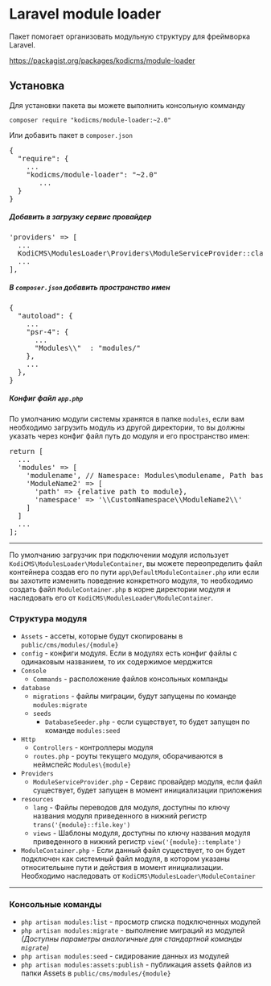 # Laravel module loader
Пакет помогает организовать модульную структуру для фреймворка Laravel.

https://packagist.org/packages/kodicms/module-loader

## Установка

Для установки пакета вы можете выполнить консольную комманду

`composer require "kodicms/module-loader:~2.0"`

Или добавить пакет в `composer.json`
<pre>
{
  "require": {
    ...
    "kodicms/module-loader": "~2.0"
       ...
  }
}
</pre>


##### Добавить в загрузку сервис провайдер
<pre>
'providers' => [
  ...
  KodiCMS\ModulesLoader\Providers\ModuleServiceProvider::class,
  ...
],
</pre>

##### В `composer.json` добавить пространство имен
<pre>
{
  "autoload": {
    ...
    "psr-4": {
      ...
      "Modules\\"  : "modules/"
    },
    ...
  },
}
</pre>

##### Конфиг файл `app.php`
По умолчанию модули системы хранятся в папке `modules`, если вам необходимо загрузить модуль из другой директории,
то вы должны указать через конфиг файл путь до модуля и его пространство имен:

<pre>
return [
  ...
  'modules' => [
    'modulename', // Namespace: Modules\modulename, Path baseDir/modules/modulename
    'ModuleName2' => [
      'path' => {relative path to module},
      'namespace' => '\\CustomNamespace\\ModuleName2\\'
    ]
  ]
  ...
];
</pre>

----------

По умолчанию загрузчик при подключении модуля использует `KodiCMS\ModulesLoader\ModuleContainer`, вы можете 
переопределить файл контейнера создав его по пути `app\DefaultModuleContainer.php` или если вы захотите 
изменить поведение конкретного модуля, то необходимо создать файл `ModuleContainer.php` в корне директории модуля 
и наследовать его от `KodiCMS\ModulesLoader\ModuleContainer`.

### Структура модуля

 * `Assets` - ассеты, которые будут скопированы в `public/cms/modules/{module}`
 * `config` - конфиги модуля. Если в модулях есть конфиг файлы с одинаковым названием, то их содержимое мерджится
 * `Console`
   * `Commands` - расположение файлов консольных компанды
 * `database`
   * `migrations` - файлы миграции, будут запущены по команде `modules:migrate`
   * `seeds`
     * `DatabaseSeeder.php` - если существует, то будет запущен по команде `modules:seed`
 * `Http`
   * `Controllers` - контроллеры модуля
   * `routes.php` - роуты текущего модуля, оборачиваются в неймспейс `Modules\{module}`
 * `Providers`
   * `ModuleServiceProvider.php` - Сервис провайдер модуля, если файл существует, будет запущен в момент инициализации приложения
 * `resources`
   * `lang` - Файлы переводов для модуля, доступны по ключу названия модуля приведенного в нижний регистр `trans('{module}::file.key')`
   * `views` - Шаблоны модуля, доступны по ключу названия модуля приведенного в нижний регистр `view('{module}::template')`
 * `ModuleContainer.php` - Если данный файл существует, то он будет подключен как системный файл модуля, в котором указаны относительыне пути и действия в момент инициализации. Необходимо наследовать от `KodiCMS\ModulesLoader\ModuleContainer`

----------

### Консольные команды

 * `php artisan modules:list` - просмотр списка подключенных модулей  
 * `php artisan modules:migrate` - выполнение миграций из модулей *(Доступны параметры аналогичные для стандартной команды `migrate`)*
 * `php artisan modules:seed` - сидирование данных из модулей
 * `php artisan modules:assets:publish` - публикация assets файлов из папки Assets в `public/cms/modules/{module}`
